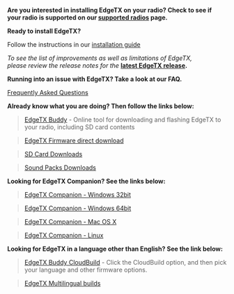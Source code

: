 
**Are you interested in installing EdgeTX on your radio? Check to see if your radio is supported on our [supported radios](supportedradios.md) page.**

**Ready to install EdgeTX?** 

Follow the instructions in our  [installation guide](https://edgetx.gitbook.io/edgetx-user-manual/edgetx-user-manual/installing-and-updating-edgetx)

*To see the list of improvements as well as limitations of EdgeTX,  
please review the release notes for the* **[latest EdgeTX release](https://github.com/EdgeTX/edgetx/releases/latest).**

**Running into an issue with EdgeTX? Take a look at our FAQ.** 

[Frequently Asked Questions](faq.md)

**Already know what you are doing? Then follow the links below:**

> [EdgeTX Buddy](https://buddy.edgetx.org/) - Online tool for downloading and flashing EdgeTX to your radio, including SD card contents

> [EdgeTX Firmware direct download](https://github.com/EdgeTX/edgetx/releases/download/v2.10.3/edgetx-firmware-v2.10.3.zip)

> [SD Card Downloads](https://github.com/EdgeTX/edgetx-sdcard/releases)

> [Sound Packs Downloads](https://github.com/EdgeTX/edgetx-sdcard-sounds/releases)

**Looking for EdgeTX Companion? See the links below:**

>[EdgeTX Companion - Windows 32bit](https://github.com/EdgeTX/edgetx/releases/download/v2.10.3/edgetx-cpn-win32-v2.10.3.zip)

>[EdgeTX Companion - Windows 64bit](https://github.com/EdgeTX/edgetx/releases/download/v2.10.3/edgetx-cpn-win64-v2.10.3.zip)

>[EdgeTX Companion - Mac OS X](https://github.com/EdgeTX/edgetx/releases/download/v2.10.3/edgetx-cpn-osx-v2.10.3.zip)

>[EdgeTX Companion - Linux](https://github.com/EdgeTX/edgetx/releases/download/v2.10.3/edgetx-cpn-linux-v2.10.3.zip)

**Looking for EdgeTX in a language other than English? See the link below:**

> [EdgeTX Buddy CloudBuild](https://buddy.edgetx.org/) - Click the CloudBuild option, and then pick your language and other firmware options.

>[EdgeTX Multilingual builds](https://github.com/pfeerick/lang-firmwares/releases/tag/v2.10.3)
